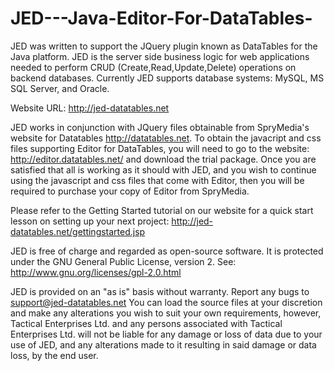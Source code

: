 # JED---Java-Editor-For-DataTables-
JED was written to support the JQuery plugin known as DataTables for the Java platform.
JED is the server side business logic for web applications needed to perform CRUD 
(Create,Read,Update,Delete) operations on backend databases.  Currently JED supports
database systems: MySQL, MS SQL Server, and Oracle.

Website URL: http://jed-datatables.net

JED works in conjunction with JQuery files obtainable from SpryMedia's website for Datatables http://datatables.net.
To obtain the javacript and css files supporting Editor for DataTables, you will need to go to
the website: http://editor.datatables.net/ and download the trial package.  Once you are satisfied
that all is working as it should with JED, and you wish to continue using the javascript
and css files that come with Editor, then you will be required to purchase your copy of Editor
from SpryMedia.

Please refer to the Getting Started tutorial on our website for a quick start lesson on
setting up your next project: http://jed-datatables.net/gettingstarted.jsp

JED is free of charge and regarded as open-source software.  It is protected under the
GNU General Public License, version 2.  See: http://www.gnu.org/licenses/gpl-2.0.html

JED is provided on an "as is" basis without warranty.  Report any bugs to support@jed-datatables.net
You can load the source files at your discretion and make any alterations you wish to suit your
own requirements, however, Tactical Enterprises Ltd. and any persons associated with
Tactical Enterprises Ltd. will not be liable for any damage or loss of data due to your use
of JED, and any alterations made to it resulting in said damage or data loss, by the end user.
